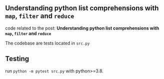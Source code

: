 ## Understanding python list comprehensions with `map`, `filter` and `reduce`

code related to the post: **Understanding python list comprehensions with `map`, `filter` and `reduce`**

The codebase are tests located in `src.py`

## Testing

run `python -m pytest src.py` with python>=3.8.


